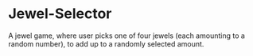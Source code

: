 # Jewel-Selector
A jewel game, where user picks one of four jewels (each amounting to a random number), to add up to a randomly selected amount.
